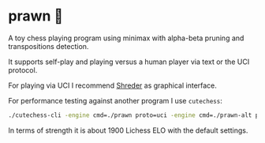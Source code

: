 # prawn 🦐

A toy chess playing program using minimax with alpha-beta pruning and transpositions detection.

It supports self-play and playing versus a human player via text or the UCI protocol.

For playing via UCI I recommend [Shreder](https://www.shredderchess.com/download.html) as graphical interface.

For performance testing against another program I use `cutechess`:

```sh
./cutechess-cli -engine cmd=./prawn proto=uci -engine cmd=./prawn-alt proto=uci -games 10 -each tc=40/60 -debug
```

In terms of strength it is about 1900 Lichess ELO with the default settings.
